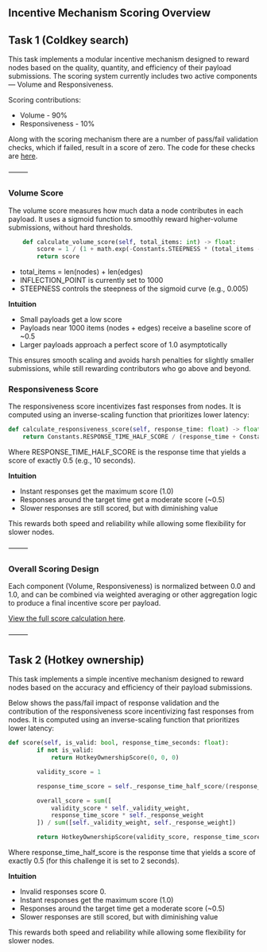 ## Incentive Mechanism Scoring Overview

## Task 1 (Coldkey search)

This task implements a modular incentive mechanism designed to reward nodes based on the quality, quantity, and efficiency of their payload submissions. The scoring system currently includes two active components — Volume and Responsiveness.

Scoring contributions: 
- Volume - 90%
- Responsiveness - 10%

Along with the scoring mechanism there are a number of pass/fail validation checks, which if failed, result in a score of zero. The code for these checks are [here](src/patrol/validation/graph_validation/bittensor_validation_mechanism.py).

⸻

### Volume Score

The volume score measures how much data a node contributes in each payload. It uses a sigmoid function to smoothly reward higher-volume submissions, without hard thresholds.

```python
    def calculate_volume_score(self, total_items: int) -> float:
        score = 1 / (1 + math.exp(-Constants.STEEPNESS * (total_items - Constants.INFLECTION_POINT)))
        return score
```

- total_items = len(nodes) + len(edges)
- INFLECTION_POINT is currently set to 1000
- STEEPNESS controls the steepness of the sigmoid curve (e.g., 0.005)

**Intuition**
- Small payloads get a low score
- Payloads near 1000 items (nodes + edges) receive a baseline score of ~0.5
- Larger payloads approach a perfect score of 1.0 asymptotically

This ensures smooth scaling and avoids harsh penalties for slightly smaller submissions, while still rewarding contributors who go above and beyond.

### Responsiveness Score

The responsiveness score incentivizes fast responses from nodes. It is computed using an inverse-scaling function that prioritizes lower latency:

```python
def calculate_responsiveness_score(self, response_time: float) -> float:
    return Constants.RESPONSE_TIME_HALF_SCORE / (response_time + Constants.RESPONSE_TIME_HALF_SCORE)
```

Where RESPONSE_TIME_HALF_SCORE is the response time that yields a score of exactly 0.5 (e.g., 10 seconds).

**Intuition**
- Instant responses get the maximum score (1.0)
- Responses around the target time get a moderate score (~0.5)
- Slower responses are still scored, but with diminishing value

This rewards both speed and reliability while allowing some flexibility for slower nodes.

⸻

### Overall Scoring Design

Each component (Volume, Responsiveness) is normalized between 0.0 and 1.0, and can be combined via weighted averaging or other aggregation logic to produce a final incentive score per payload.

[View the full score calculation here](../src/patrol/validation/miner_scoring.py).

⸻

## Task 2 (Hotkey ownership)

This task implements a simple incentive mechanism designed to reward nodes based on the accuracy and efficiency of their payload submissions.

Below shows the pass/fail impact of response validation and the contribution of the responsiveness score incentivizing fast responses from nodes. It is computed using an inverse-scaling function that prioritizes lower latency:

```python
def score(self, is_valid: bool, response_time_seconds: float):
        if not is_valid:
            return HotkeyOwnershipScore(0, 0, 0)

        validity_score = 1

        response_time_score = self._response_time_half_score/(response_time_seconds + self._response_time_half_score)

        overall_score = sum([
            validity_score * self._validity_weight,
            response_time_score * self._response_weight
        ]) / sum([self._validity_weight, self._response_weight])

        return HotkeyOwnershipScore(validity_score, response_time_score, overall_score)
```

Where response_time_half_score is the response time that yields a score of exactly 0.5 (for this challenge it is set to 2 seconds).

**Intuition**
- Invalid responses score 0.
- Instant responses get the maximum score (1.0)
- Responses around the target time get a moderate score (~0.5)
- Slower responses are still scored, but with diminishing value

This rewards both speed and reliability while allowing some flexibility for slower nodes.
